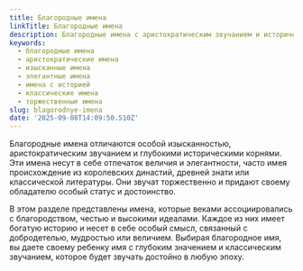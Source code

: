 ```yaml
---
title: Благородные имена
linkTitle: Благородные имена
description: Благородные имена с аристократическим звучанием и историческим происхождением. Выберите изысканное имя с глубоким смыслом и элегантным характером.
keywords:
  - благородные имена
  - аристократические имена
  - изысканные имена
  - элегантные имена
  - имена с историей
  - классические имена
  - торжественные имена
slug: blagorodnye-imena
date: '2025-09-08T14:09:50.510Z'
---
```


Благородные имена отличаются особой изысканностью, аристократическим звучанием и глубокими историческими корнями. Эти имена несут в себе отпечаток величия и элегантности, часто имея происхождение из королевских династий, древней знати или классической литературы. Они звучат торжественно и придают своему обладателю особый статус и достоинство.

В этом разделе представлены имена, которые веками ассоциировались с благородством, честью и высокими идеалами. Каждое из них имеет богатую историю и несет в себе особый смысл, связанный с добродетелью, мудростью или величием. Выбирая благородное имя, вы даете своему ребенку имя с глубоким значением и классическим звучанием, которое будет звучать достойно в любую эпоху.
